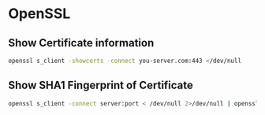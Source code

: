 # OpenSSL

## Show Certificate information

```sh
openssl s_client -showcerts -connect you-server.com:443 </dev/null
```

## Show SHA1 Fingerprint of Certificate

```sh
openssl s_client -connect server:port < /dev/null 2>/dev/null | openssl x509 -fingerprint -noout -in /dev/stdin
```
